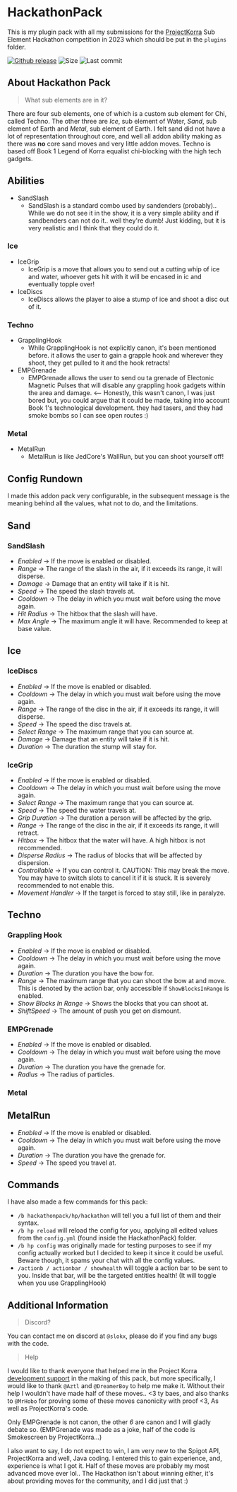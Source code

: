 # HackathonPack
This is my plugin pack with all my submissions for the [ProjectKorra](https://github.com/ProjectKorra/ProjectKorra) Sub Element Hackathon competition in 2023 which should be put in the `plugins` folder. 

[![Github release](https://img.shields.io/github/v/release/slokxo/HackathonPack)](https://github.com/slokxo/HackathonPack/releases)
![Size](https://img.shields.io/github/repo-size/slokxo/HackathonPack.svg)
![Last commit](https://img.shields.io/github/last-commit/slokxo/HackathonPack.svg)

## About Hackathon Pack
> What sub elements are in it?

There are four sub elements, one of which is a custom sub element for Chi, called Techno. The other three are *Ice*, sub element of Water, *Sand*, sub element of Earth and *Metal*, sub element of Earth. I felt sand did not have a lot of representation throughout core, and well all addon ability making as there was __no__ core sand moves and very little addon moves. Techno is based off Book 1 Legend of Korra equalist chi-blocking with the high tech gadgets. 

## Abilities
* SandSlash
  * SandSlash is a standard combo used by sandenders (probably).. While we do not see it in the show, it is a very simple ability and if sandbenders can not do it.. well they're dumb! Just kidding, but it is very realistic and I think that they could do it.
### Ice
* IceGrip
  * IceGrip is a move that allows you to send out a cutting whip of ice and water, whoever gets hit with it will be encased in ic and eventually topple over! 
* IceDiscs
  * IceDiscs allows the player to aise a stump of ice and shoot a disc out of it. 
### Techno
* GrapplingHook
  * While GrapplingHook is not explicitly canon, it's been mentioned before. it allows the user to gain a grapple hook and wherever they shoot, they get pulled to it and the hook retracts! 
* EMPGrenade
  * EMPGrenade allows the user to send ou ta grenade of Electonic Magnetic Pulses that will disable any grappling hook gadgets within the area and damage. <-- Honestly, this wasn't canon, I was just bored but, you could argue that it could be made, taking into account Book 1's technological development. they had tasers, and they had smoke bombs so I can see open routes :)
### Metal
* MetalRun
  * MetalRun is like JedCore's WallRun, but you can shoot yourself off!

## Config Rundown
 I made this addon pack very configurable, in the subsequent message is the meaning behind all the values, what not to do, and the limitations.

## Sand
### SandSlash
* *Enabled* -> If the move is enabled or disabled.
* *Range* -> The range of the slash in the air, if it exceeds its range, it will disperse.
* *Damage* -> Damage that an entity will take if it is hit.
* *Speed* -> The speed the slash travels at.
* *Cooldown* -> The delay in which you must wait before using the move again.
* *Hit Radius* -> The hitbox that the slash will have.
* *Max Angle* -> The maximum angle it will have. Recommended to keep at base value.

## Ice
### IceDiscs
* *Enabled* -> If the move is enabled or disabled.
* *Cooldown* -> The delay in which you must wait before using the move again.
* *Range* -> The range of the disc in the air, if it exceeds its range, it will disperse.
* *Speed* -> The speed the disc travels at.
* *Select Range* -> The maximum range that you can source at.
* *Damage* -> Damage that an entity will take if it is hit.
* *Duration* -> The duration the stump will stay for.

### IceGrip
* *Enabled* -> If the move is enabled or disabled.
* *Cooldown* -> The delay in which you must wait before using the move again.
* *Select Range* -> The maximum range that you can source at.
* *Speed* -> The speed the water travels at.
* *Grip Duration* -> The duration a person will be affected by the grip.
* *Range* -> The range of the disc in the air, if it exceeds its range, it will retract.
* *Hitbox* -> The hitbox that the water will have. A high hitbox is not recommended.
* *Disperse Radius* -> The radius of blocks that will be affected by dispersion.
* *Controllable* -> If you can control it. CAUTION: This may break the move. You may have to switch slots to cancel it if it is stuck. It is severely recommended to not enable this.
* *Movement Handler* -> If the target is forced to stay still, like in paralyze.

## Techno
### Grappling Hook
* *Enabled* -> If the move is enabled or disabled.
* *Cooldown* -> The delay in which you must wait before using the move again.
* *Duration* -> The duration you have the bow for.
* *Range* -> The maximum range that you can shoot the bow at and move. This is denoted by the action bar, only accessible if `ShowBlocksInRange` is enabled.
* *Show Blocks In Range* -> Shows the blocks that you can shoot at.
* *ShiftSpeed* -> The amount of push you get on dismount.

### EMPGrenade
* *Enabled* -> If the move is enabled or disabled.
* *Cooldown* -> The delay in which you must wait before using the move again.
* *Duration* ->  The duration you have the grenade for.
* *Radius* -> The radius of particles.

### Metal
## MetalRun
* *Enabled* -> If the move is enabled or disabled.
* *Cooldown* -> The delay in which you must wait before using the move again.
* *Duration* ->  The duration you have the grenade for.
* *Speed* -> The speed you travel at.

## Commands
I have also made a few commands for this pack:
- `/b hackathonpack/hp/hackathon` will tell you a full list of them and their syntax.
- `/b hp reload` will reload the config for you, applying all edited values from the `config.yml` (found inside the HackathonPack) folder.
- `/b hp config` was originally made for testing purposes to see if my config actually worked but I decided to keep it since it could be useful. Beware though, it spams your chat with all the config values.
- `/actionb / actionbar / showhealth` will toggle a action bar to be sent to you. Inside that bar, will be the targeted entities health! (It will toggle when you use GrapplingHook)

## Additional Information
> Discord?

You can contact me on discord at `@slokx`, please do if you find any bugs with the code.
> Help

I would like to thank everyone that helped me in the Project Korra [development support](https://discord.com/channels/292809844803502080/612873490709741577) in the making of this pack, but more specifically, I would like to thank `@Aztl` and `@DreamerBoy` to help me make it. Without their help I wouldn't have made half of these moves.. <3 ty baes, and also thanks to `@MrHobo` for proving some of these moves canonicity with proof <3, As well as ProjectKorra's code.

Only EMPGrenade is not canon, the other *6* are canon and I will gladly debate so. (EMPGrenade was made as a joke, half of the code is Smokescreen by ProjectKorra...)

I also want to say, I do not expect to win, I am very new to the Spigot API, ProjectKorra and well, Java coding. I entered this to gain experience, and, experience is what I got it. Half of these moves are probably my most advanced move ever lol.. The Hackathon isn't about winning either, it's about providing moves for the community, and I did just that :)

